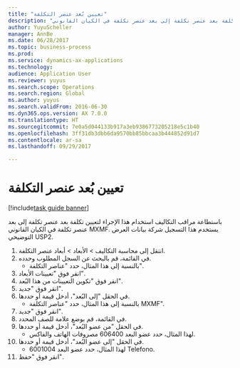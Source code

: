 ```yaml
--- 
title: "تعيين بُعد عنصر التكلفة"
description: "باستطاعة مراقب التكاليف استخدام هذا الإجراء لتعيين تكلفة بعد عنصر تكلفة إلى بعد عنصر تكلفة في الكيان القانوني MXMF."
author: YuyuScheller
manager: AnnBe
ms.date: 06/28/2017
ms.topic: business-process
ms.prod: 
ms.service: dynamics-ax-applications
ms.technology: 
audience: Application User
ms.reviewer: yuyus
ms.search.scope: Operations
ms.search.region: Global
ms.author: yuyus
ms.search.validFrom: 2016-06-30
ms.dyn365.ops.version: AX 7.0.0
ms.translationtype: HT
ms.sourcegitcommit: 7e0a5d044133b917a3eb9386773205218e5c1b40
ms.openlocfilehash: 3ff31db3dbb6da9570bb85bbcaa3b444852d91d7
ms.contentlocale: ar-sa
ms.lasthandoff: 09/29/2017

---
```

# <a name="map-a-cost-element-dimension"></a>تعيين بُعد عنصر التكلفة

[!include[task guide banner](../../includes/task-guide-banner.md)]

باستطاعة مراقب التكاليف استخدام هذا الإجراء لتعيين تكلفة بعد عنصر تكلفة إلى بعد عنصر تكلفة في الكيان القانوني MXMF. يستخدم هذا التسجيل شركة بيانات العرض التوضيحي USP2.

1. انتقل إلى محاسبة التكاليف > الأبعاد > أبعاد عنصر التكلفة.
2. في القائمة، قم بالبحث عن السجل المطلوب وحدده.
    * بالنسبة إلى هذا المثال، حدد "عناصر التكلفة".  
3. انقر فوق "تعيينات الأبعاد".
4. انقر فوق "تكوين التعيينات من هذا البُعد‬".
5. انقر فوق "جديد".
6. في الحقل "إلى البُعد"، أدخل قيمة أو حددها.
    * بالنسبة إلى هذا المثال، حدد "عناصر التكلفة MXMF".  
7. انقر فوق "جديد".
8. في القائمة، قم بوضع علامة للصف المحدد.
9. في الحقل "من عضو البُعد‬"، أدخل قيمة أو حددها.
    * لهذا المثال، حدد عضو البعد 606400 مصروفات الهاتف والفاكس.  
10. في الحقل "إلى عضو البُعد‬"، أدخل قيمة أو حددها.
    * لهذا المثال، حدد عضو البعد 6001004 Telefono.  
11. انقر فوق "حفظ".


